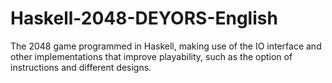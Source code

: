 # Haskell-2048-DEYORS-English
The 2048 game programmed in Haskell, making use of the IO interface and other implementations that improve playability, such as the option of instructions and different designs.
